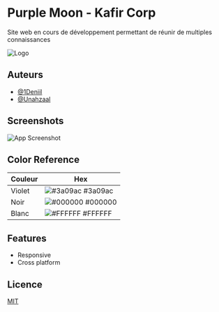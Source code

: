 # Purple Moon - Kafir Corp

Site web en cours de développement permettant de réunir de multiples connaissances

![Logo](https://media.discordapp.net/attachments/1023249801996939426/1059581913754509352/logo-barre.png)

## Auteurs

- [@1Deniil](https://github.com/1Deniil)
- [@Unahzaal](https://github.com/AsuraNeah)


## Screenshots

![App Screenshot](https://media.discordapp.net/attachments/1023249801996939426/1059584681370202222/image.png?width=1373&height=676)

## Color Reference

| Couleur           | Hex                                                                |
| ----------------- | ------------------------------------------------------------------ |
| Violet        | ![#3a09ac](https://via.placeholder.com/10/3a09ac?text=+) #3a09ac |
| Noir          | ![#000000](https://via.placeholder.com/10/000000?text=+) #000000 |
| Blanc         | ![#FFFFFF](https://via.placeholder.com/10/FFFFFF?text=+) #FFFFFF |

## Features

- Responsive
- Cross platform

## Licence

[MIT](https://choosealicense.com/licenses/mit/)